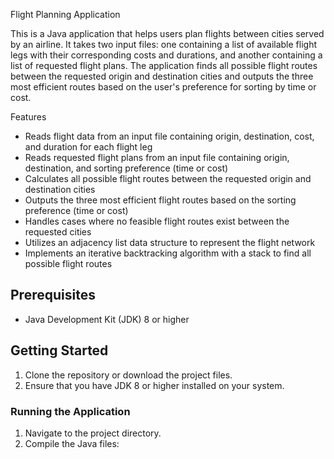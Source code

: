 Flight Planning Application

This is a Java application that helps users plan flights between cities served by an airline. It takes two input files: one containing a list of available flight legs with their corresponding costs and durations, and another containing a list of requested flight plans. The application finds all possible flight routes between the requested origin and destination cities and outputs the three most efficient routes based on the user's preference for sorting by time or cost.

Features

- Reads flight data from an input file containing origin, destination, cost, and duration for each flight leg
- Reads requested flight plans from an input file containing origin, destination, and sorting preference (time or cost)
- Calculates all possible flight routes between the requested origin and destination cities
- Outputs the three most efficient flight routes based on the sorting preference (time or cost)
- Handles cases where no feasible flight routes exist between the requested cities
- Utilizes an adjacency list data structure to represent the flight network
- Implements an iterative backtracking algorithm with a stack to find all possible flight routes

## Prerequisites

- Java Development Kit (JDK) 8 or higher

## Getting Started

1. Clone the repository or download the project files.
2. Ensure that you have JDK 8 or higher installed on your system.

### Running the Application

1. Navigate to the project directory.
2. Compile the Java files:
